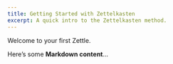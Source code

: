 ```yaml
---
title: Getting Started with Zettelkasten
excerpt: A quick intro to the Zettelkasten method.
---
```


Welcome to your first Zettle.

Here’s some **Markdown content**...
